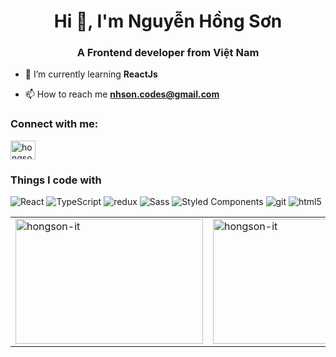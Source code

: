 <h1 align="center">Hi 👋, I'm Nguyễn Hồng Sơn</h1>
<h3 align="center">A Frontend developer from Việt Nam</h3>

- 🌱 I’m currently learning **ReactJs**

- 📫 How to reach me **nhson.codes@gmail.com**

<h3 align="left">Connect with me:</h3>
<p align="left">
  <a href="https://www.facebook.com/hongsonjs/" target="blank">
    <img align="center" src="https://raw.githubusercontent.com/rahuldkjain/github-profile-readme-generator/master/src/images/icons/Social/facebook.svg" alt="hongsondev" height="30" width="40" />
  </a>
</p>

<h3>Things I code with</h3>
<p>
  <img alt="React" src="https://img.shields.io/badge/-React-45b8d8?style=flat-square&logo=react&logoColor=white" />
  <img alt="TypeScript" src="https://img.shields.io/badge/-TypeScript-007ACC?style=flat-square&logo=typescript&logoColor=white" />
  <img alt="redux" src="https://img.shields.io/badge/-Redux-764ABC?style=flat-square&logo=redux&logoColor=white" />
  <img alt="Sass" src="https://img.shields.io/badge/-Sass-CC6699?style=flat-square&logo=sass&logoColor=white" />
  <img alt="Styled Components" src="https://img.shields.io/badge/-Styled_Components-db7092?style=flat-square&logo=styled-components&logoColor=white" />
  <img alt="git" src="https://img.shields.io/badge/-Git-F05032?style=flat-square&logo=git&logoColor=white" />
  <img alt="html5" src="https://img.shields.io/badge/-HTML5-E34F26?style=flat-square&logo=html5&logoColor=white" />
</p>

<table>
  <tr>
    <td>
      <img align="center" src="https://github-readme-stats.vercel.app/api/top-langs/?username=hongson-it&layout=compact&theme=dracula" alt="hongson-it" style="width:300px; height:200px;" />
    </td>
    <td>
      <img align="center" src="https://github-readme-stats.vercel.app/api?username=hongson-it&theme=dracula&hide=contribs" alt="hongson-it" style="width:300px; height:200px;" />
    </td>
  </tr>
</table>




